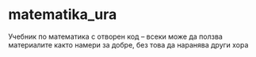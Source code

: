 # matematika_ura
Учебник по математика с отворен код – всеки може да ползва материалите както намери за добре, без това да наранява други хора

